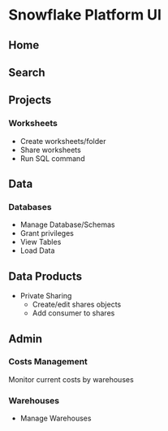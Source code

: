 # Snowflake Platform UI

## Home

## Search

## Projects

### Worksheets

- Create worksheets/folder
- Share worksheets
- Run SQL command

## Data

### Databases

- Manage Database/Schemas
- Grant privileges
- View Tables
- Load Data

## Data Products

- Private Sharing
  - Create/edit shares objects
  - Add consumer to shares

## Admin

### Costs Management

Monitor current costs by warehouses

### Warehouses

- Manage Warehouses
